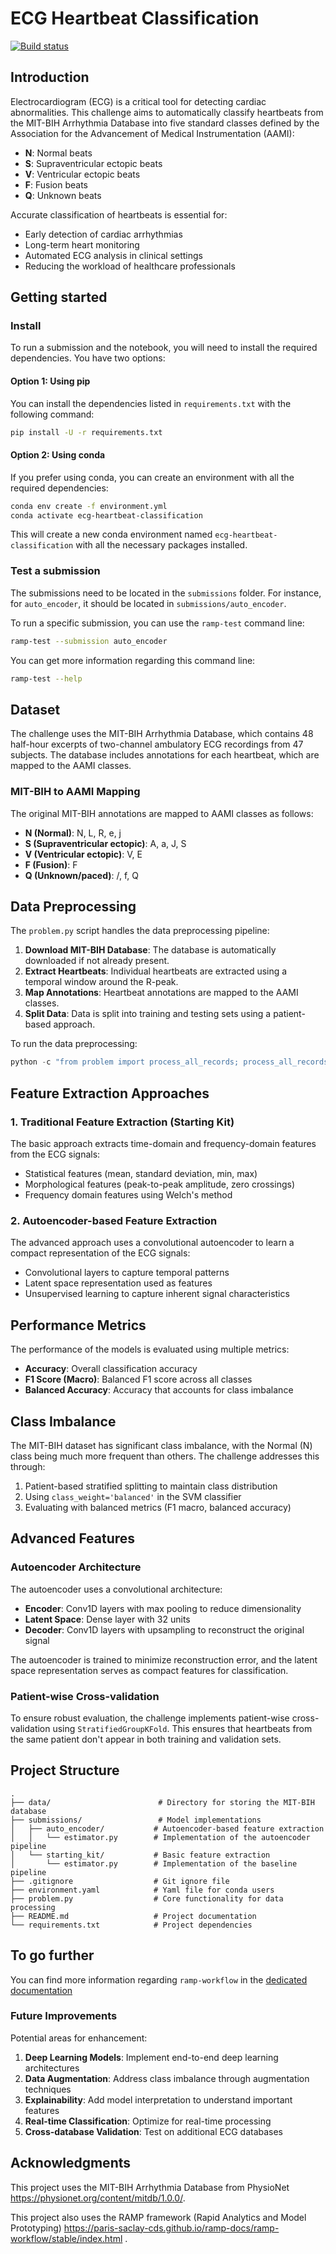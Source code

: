 # ECG Heartbeat Classification
[![Build status](https://github.com/ramp-kits/ecg-heartbeat-classification/actions/workflows/test.yml/badge.svg)](https://github.com/ramp-kits/ecg-heartbeat-classification/actions/workflows/test.yml)

## Introduction

Electrocardiogram (ECG) is a critical tool for detecting cardiac abnormalities. This challenge aims to automatically classify heartbeats from the MIT-BIH Arrhythmia Database into five standard classes defined by the Association for the Advancement of Medical Instrumentation (AAMI):

- **N**: Normal beats
- **S**: Supraventricular ectopic beats
- **V**: Ventricular ectopic beats
- **F**: Fusion beats
- **Q**: Unknown beats

Accurate classification of heartbeats is essential for:
- Early detection of cardiac arrhythmias
- Long-term heart monitoring
- Automated ECG analysis in clinical settings
- Reducing the workload of healthcare professionals

## Getting started

### Install

To run a submission and the notebook, you will need to install the required dependencies. You have two options:

#### Option 1: Using pip

You can install the dependencies listed in `requirements.txt` with the following command:

```bash
pip install -U -r requirements.txt
```

#### Option 2: Using conda

If you prefer using conda, you can create an environment with all the required dependencies:

```bash
conda env create -f environment.yml
conda activate ecg-heartbeat-classification
```

This will create a new conda environment named `ecg-heartbeat-classification` with all the necessary packages installed.


### Test a submission

The submissions need to be located in the `submissions` folder. For instance, for `auto_encoder`, it should be located in `submissions/auto_encoder`.

To run a specific submission, you can use the `ramp-test` command line:

```bash
ramp-test --submission auto_encoder
```

You can get more information regarding this command line:

```bash
ramp-test --help
```

## Dataset

The challenge uses the MIT-BIH Arrhythmia Database, which contains 48 half-hour excerpts of two-channel ambulatory ECG recordings from 47 subjects. The database includes annotations for each heartbeat, which are mapped to the AAMI classes.

### MIT-BIH to AAMI Mapping

The original MIT-BIH annotations are mapped to AAMI classes as follows:

- **N (Normal)**: N, L, R, e, j
- **S (Supraventricular ectopic)**: A, a, J, S
- **V (Ventricular ectopic)**: V, E
- **F (Fusion)**: F
- **Q (Unknown/paced)**: /, f, Q

## Data Preprocessing

The `problem.py` script handles the data preprocessing pipeline:

1. **Download MIT-BIH Database**: The database is automatically downloaded if not already present.
2. **Extract Heartbeats**: Individual heartbeats are extracted using a temporal window around the R-peak.
3. **Map Annotations**: Heartbeat annotations are mapped to the AAMI classes.
4. **Split Data**: Data is split into training and testing sets using a patient-based approach.

To run the data preprocessing:

```python
python -c "from problem import process_all_records; process_all_records()"
```

## Feature Extraction Approaches

### 1. Traditional Feature Extraction (Starting Kit)

The basic approach extracts time-domain and frequency-domain features from the ECG signals:

- Statistical features (mean, standard deviation, min, max)
- Morphological features (peak-to-peak amplitude, zero crossings)
- Frequency domain features using Welch's method

### 2. Autoencoder-based Feature Extraction

The advanced approach uses a convolutional autoencoder to learn a compact representation of the ECG signals:

- Convolutional layers to capture temporal patterns
- Latent space representation used as features
- Unsupervised learning to capture inherent signal characteristics

## Performance Metrics

The performance of the models is evaluated using multiple metrics:

- **Accuracy**: Overall classification accuracy
- **F1 Score (Macro)**: Balanced F1 score across all classes
- **Balanced Accuracy**: Accuracy that accounts for class imbalance

## Class Imbalance

The MIT-BIH dataset has significant class imbalance, with the Normal (N) class being much more frequent than others. The challenge addresses this through:

1. Patient-based stratified splitting to maintain class distribution
2. Using `class_weight='balanced'` in the SVM classifier
3. Evaluating with balanced metrics (F1 macro, balanced accuracy)

## Advanced Features

### Autoencoder Architecture

The autoencoder uses a convolutional architecture:

- **Encoder**: Conv1D layers with max pooling to reduce dimensionality
- **Latent Space**: Dense layer with 32 units
- **Decoder**: Conv1D layers with upsampling to reconstruct the original signal

The autoencoder is trained to minimize reconstruction error, and the latent space representation serves as compact features for classification.

### Patient-wise Cross-validation

To ensure robust evaluation, the challenge implements patient-wise cross-validation using `StratifiedGroupKFold`. This ensures that heartbeats from the same patient don't appear in both training and validation sets.

## Project Structure

```
.
├── data/                        # Directory for storing the MIT-BIH database
├── submissions/                 # Model implementations
│   ├── auto_encoder/           # Autoencoder-based feature extraction
│   │   └── estimator.py        # Implementation of the autoencoder pipeline
│   └── starting_kit/           # Basic feature extraction
│       └── estimator.py        # Implementation of the baseline pipeline
├── .gitignore                  # Git ignore file
├── environment.yaml            # Yaml file for conda users
├── problem.py                  # Core functionality for data processing
├── README.md                   # Project documentation
└── requirements.txt            # Project dependencies
```

## To go further

You can find more information regarding `ramp-workflow` in the [dedicated documentation](https://paris-saclay-cds.github.io/ramp-docs/ramp-workflow/stable/using_kits.html)

### Future Improvements

Potential areas for enhancement:

1. **Deep Learning Models**: Implement end-to-end deep learning architectures
2. **Data Augmentation**: Address class imbalance through augmentation techniques
3. **Explainability**: Add model interpretation to understand important features
4. **Real-time Classification**: Optimize for real-time processing
5. **Cross-database Validation**: Test on additional ECG databases



## Acknowledgments

This project uses the MIT-BIH Arrhythmia Database from PhysioNet https://physionet.org/content/mitdb/1.0.0/.

This project also uses the RAMP framework (Rapid Analytics and Model Prototyping) https://paris-saclay-cds.github.io/ramp-docs/ramp-workflow/stable/index.html .
